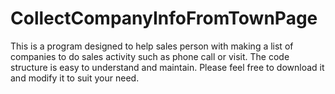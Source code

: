 # CollectCompanyInfoFromTownPage
This is a program designed to help sales person with making a list of companies to do sales activity such as phone call or visit. The code structure is easy to understand and maintain. Please feel free to download it and modify it to suit your need. 

